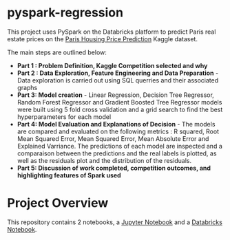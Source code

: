 # pyspark-regression

This project uses PySpark on the Databricks platform to predict Paris real estate prices on the [Paris Housing Price Prediction](https://www.kaggle.com/datasets/mssmartypants/paris-housing-price-prediction) Kaggle dataset.

The main steps are outlined below:

- **Part 1 : Problem Definition, Kaggle Competition selected and why**
- **Part 2 : Data Exploration, Feature Engineering and Data Preparation** - Data exploration is carried out using SQL querries and their associated graphs
- **Part 3:  Model creation** - Linear Regression, Decision Tree Regressor, Random Forest Regressor and Gradient Boosted Tree Regressor models were built using 5 fold cross validation and a grid search to find the best hyperparameters for each model
- **Part 4: Model Evaluation and Explanations of Decision** - The models are compared and evaluated on the following metrics : R squared, Root Mean Squared Error, Mean Squared Error, Mean Absolute Error and Explained Varriance. The predictions of each model are inspected and a comparaison between the predictions and the real labels is plotted, as well as the residuals plot and the distribution of the residuals.
- **Part 5: Discussion of work completed, competition outcomes, and highlighting features of Spark used**

# Project Overview
This repository contains 2 notebooks, a [Jupyter Notebook](Big%20Data%20Assignment.ipynb) and a [Databricks Notebook](Big%20Data%20Assignment%20-%20Databricks%20notebook.html).
